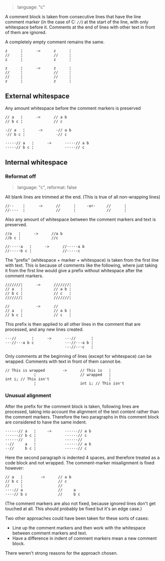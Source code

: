 > language: "c"

A comment block is taken from consecutive lines that have the line comment
marker (in the case of C: `//`) at the start of the line, with only whitespace
before it. Comments at the end of lines with other text in front of them are
ignored.


A completely empty comment remains the same.

    z      ¦      ->      z      ¦
    //     ¦              //     ¦
    z      ¦              z      ¦

    z      ¦      ->      z      ¦
    //     ¦              //     ¦
    //     ¦              //     ¦
    z      ¦              z      ¦

## External whitespace ##

Any amount whitespace before the comment markers is preserved

    // a   ¦      ->      // a b
    // b c ¦              // c

    ·// a   ¦      ->      ·// a b
    ·// b c ¦              ·// c

    ·····// a   ¦      ->      ·····// a b
    ·····// b c ¦              ·····// c

## Internal whitespace ##

### Reformat off ###

> language: "c", reformat: false

All blank lines are trimmed at the end. (This is true of all non-wrapping lines)

    //··    ¦      ->      //      ¦     -or-     //      ¦
    //····  ¦              //      ¦              //      ¦

Also any amount of whitespace between the comment markers and text is preserved.

    //a   ¦      ->      //a b
    //b c ¦              //c

    //·····a   ¦      ->      //·····a b
    //·····b c ¦              //·····c


The "prefix" (whitespace + marker + whitespace) is taken from the first line
with text. This is because of comments like the following, where just taking it
from the first line would give a prefix without whitespace after the comment
markers.

    ///////¦      ->      ///////¦
    // a   ¦              // a b ¦
    // b c ¦              // c   ¦
    ///////¦              ///////¦

    //            ->      //
    // a   ¦              // a b ¦
    // b c ¦              // c   ¦

This prefix is then applied to all other lines in the comment that are
processed, and any new lines created.

    ···//       ¦      ->      ···//       ¦
    ···//···a b c              ···//···a b ¦
                               ···//···c   ¦


Only comments at the beginning of lines (except for whitespace) can be wrapped.
Comments with text in front of them cannot be.

    // This is wrapped        ->      // This is   ¦
                 ¦                    // wrapped   ¦
    int i; // This isn't                           ¦
                 ¦                    int i; // This isn't


### Unusual alignment ###

After the prefix for the comment block is taken, following lines are processed,
taking into account the alignment of the text content rather than the comment
markers. Therefore the two paragraphs in this comment block are considered to
have the same indent.

    ······// a   ¦     ->      ······// a b
    ······// b c ¦             ······// c
    ······//     ¦             ······//
    ··//     a   ¦             ······// a b
    ··//     b c ¦             ······// c

Here the second paragraph is indented 4 spaces, and therefore treated as a code
block and not wrapped. The comment-marker misalignment is fixed however:

    // a   ¦        ->      // a b
    // b c ¦                // c
    //     ¦                //
    ····// a                //     a
    ····// b c              //     b c

(The comment markers are also not fixed, because ignored lines don't get touched
at all. This should probably be fixed but it's an edge case.)

Two other approaches could have been taken for these sorts of cases:
* Line up the comment markers and then work with the whitespace between comment
  markers and text.
* Have a difference in indent of comment markers mean a new comment block.

There weren't strong reasons for the approach chosen.
